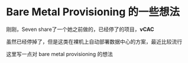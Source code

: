 # Bare Metal Provisioning 的一些想法

刚刚，Seven share了一个她之前做的，已经停了的项目，**vCAC**

虽然已经停掉了，但是这类在裸机上自动部署数据中心的方案，最近比较流行

这里写一点对 bare metal provisioning 的想法
